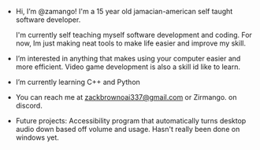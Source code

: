 - Hi, I’m @zamango! I'm a 15 year old jamacian-american self taught software developer.
  
  I'm currently self teaching myself software development and coding. For now, Im just making neat tools to make life easier and improve my skill.
- I’m interested in anything that makes using your computer easier and more efficient. Video game development is also a skill id like to learn.
- I’m currently learning C++ and Python
- You can reach me at zackbrownoai337@gmail.com or Zirmango. on discord.
- Future projects: Accessibility program that automatically turns desktop audio down based off volume and usage. Hasn't really been done on windows yet.
